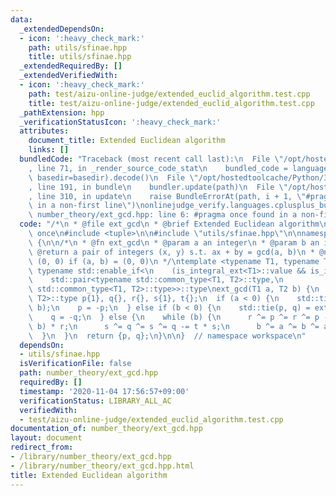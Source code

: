 ```yaml
---
data:
  _extendedDependsOn:
  - icon: ':heavy_check_mark:'
    path: utils/sfinae.hpp
    title: utils/sfinae.hpp
  _extendedRequiredBy: []
  _extendedVerifiedWith:
  - icon: ':heavy_check_mark:'
    path: test/aizu-online-judge/extended_euclid_algorithm.test.cpp
    title: test/aizu-online-judge/extended_euclid_algorithm.test.cpp
  _pathExtension: hpp
  _verificationStatusIcon: ':heavy_check_mark:'
  attributes:
    document_title: Extended Euclidean algorithm
    links: []
  bundledCode: "Traceback (most recent call last):\n  File \"/opt/hostedtoolcache/Python/3.9.0/x64/lib/python3.9/site-packages/onlinejudge_verify/documentation/build.py\"\
    , line 71, in _render_source_code_stat\n    bundled_code = language.bundle(stat.path,\
    \ basedir=basedir).decode()\n  File \"/opt/hostedtoolcache/Python/3.9.0/x64/lib/python3.9/site-packages/onlinejudge_verify/languages/cplusplus.py\"\
    , line 191, in bundle\n    bundler.update(path)\n  File \"/opt/hostedtoolcache/Python/3.9.0/x64/lib/python3.9/site-packages/onlinejudge_verify/languages/cplusplus_bundle.py\"\
    , line 310, in update\n    raise BundleErrorAt(path, i + 1, \"#pragma once found\
    \ in a non-first line\")\nonlinejudge_verify.languages.cplusplus_bundle.BundleErrorAt:\
    \ number_theory/ext_gcd.hpp: line 6: #pragma once found in a non-first line\n"
  code: "/*\n * @file ext_gcd\n * @brief Extended Euclidean algorithm\n */\n\n#pragma\
    \ once\n#include <tuple>\n\n#include \"utils/sfinae.hpp\"\n\nnamespace workspace\
    \ {\n\n/*\n * @fn ext_gcd\n * @param a an integer\n * @param b an integer\n *\
    \ @return a pair of integers (x, y) s.t. ax + by = gcd(a, b)\n * @note return\
    \ (0, 0) if (a, b) = (0, 0)\n */\ntemplate <typename T1, typename T2>\nconstexpr\
    \ typename std::enable_if<\n    (is_integral_ext<T1>::value && is_integral_ext<T2>::value),\n\
    \    std::pair<typename std::common_type<T1, T2>::type,\n              typename\
    \ std::common_type<T1, T2>::type>>::type\next_gcd(T1 a, T2 b) {\n  typename std::common_type<T1,\
    \ T2>::type p{1}, q{}, r{}, s{1}, t{};\n  if (a < 0) {\n    std::tie(p, q) = ext_gcd(-a,\
    \ b);\n    p = -p;\n  } else if (b < 0) {\n    std::tie(p, q) = ext_gcd(a, -b);\n\
    \    q = -q;\n  } else {\n    while (b) {\n      r ^= p ^= r ^= p -= (t = a /\
    \ b) * r;\n      s ^= q ^= s ^= q -= t * s;\n      b ^= a ^= b ^= a %= b;\n  \
    \  }\n  }\n  return {p, q};\n}\n\n}  // namespace workspace\n"
  dependsOn:
  - utils/sfinae.hpp
  isVerificationFile: false
  path: number_theory/ext_gcd.hpp
  requiredBy: []
  timestamp: '2020-11-04 17:56:57+09:00'
  verificationStatus: LIBRARY_ALL_AC
  verifiedWith:
  - test/aizu-online-judge/extended_euclid_algorithm.test.cpp
documentation_of: number_theory/ext_gcd.hpp
layout: document
redirect_from:
- /library/number_theory/ext_gcd.hpp
- /library/number_theory/ext_gcd.hpp.html
title: Extended Euclidean algorithm
---
```

